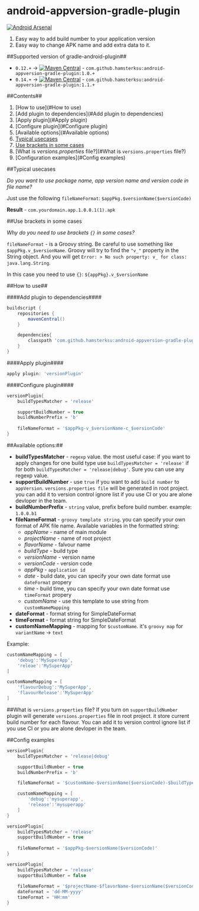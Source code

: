 android-appversion-gradle-plugin
================================
[![Android Arsenal](http://img.shields.io/badge/Android%20Arsenal-appversion--plugin-brightgreen.svg)](https://android-arsenal.com/details/1/1129)

1. Easy way to add build number to your application version
2. Easy way to change APK name and add extra data to it.

##Supported version of gradle-android-plugin##
- `0.12.+` -> [![Maven Central](http://img.shields.io/badge/maven-v.1.0.2-blue.svg)](http://search.maven.org/#artifactdetails%7Ccom.github.hamsterksu%7Candroid-appversion-gradle-plugin%7C1.0.2%7Cjar) - `com.github.hamsterksu:android-appversion-gradle-plugin:1.0.+`
- `0.14.+` -> [![Maven Central](http://img.shields.io/badge/maven-v.1.1.0-blue.svg)](http://search.maven.org/#artifactdetails%7Ccom.github.hamsterksu%7Candroid-appversion-gradle-plugin%7C1.1.0%7Cjar) - `com.github.hamsterksu:android-appversion-gradle-plugin:1.1.+`

##Сontents##
1. [How to use](#How to use)
  1. [Add plugin to dependencies](#Add plugin to dependencies)
  2. [Apply plugin](#Apply plugin)
  3. [Configure plugin](#Configure plugin)
  4. [Available options](#Available options)
2. [Typical usecases](#results)
3. [Use brackets in some cases](#brackets)
4. [What is *versions.properties* file?](#What is `versions.properties` file?)
5. [Configuration examples](#Config examples)

##Typical usecases

*Do you want to use package name, app version name and version code in file name?*

Just use the following `fileNameFormat`: `$appPkg.$versionName($versionCode)`

**Result** - `com.yourdomain.app.1.0.0.1(1).apk`

##Use brackets in some cases

*Why do you need to use brackets `{}` in some cases?*

`fileNameFormat` - is a Groovy string. Be careful to use something like `$appPkg.v_$versionName`. Groovy will try to find the `"v_"` property in the String object. And you will get `Error: > No such property: v_ for class: java.lang.String`.

In this case you need to use `{}`: `${appPkg}.v_$versionName`

##How to use##

####Add plugin to dependencies####

```groovy
buildscript {
    repositories {
		mavenCentral()
	}

	dependencies{
		classpath 'com.github.hamsterksu:android-appversion-gradle-plugin:1.+'
	}
}
```

####Apply plugin####

```groovy
apply plugin: 'versionPlugin'
```
	
####Configure plugin####

```groovy
versionPlugin{
	buildTypesMatcher = 'release'

	supportBuildNumber = true
	buildNumberPrefix = 'b'
	
	fileNameFormat = '$appPkg-v_$versionName-c_$versionCode'
}
```
	
##Available options:##

* **buildTypesMatcher** - `regexp` value. the most useful case: if you want to apply changes for one build type use `buildTypesMatcher = 'release'` if for both `buildTypesMatcher = 'release|debug'`. Sure you can use any regexp value.
* **supportBuildNumber** - use `true` if you want to add `build number` to `appVersion`. `versions.properties file` will be generated in root project. you can add it to version control ignore list if you use CI or you are alone devloper in the team.
* **buildNumberPrefix** - `string` value, prefix before build number. example: `1.0.0.b1`
* **fileNameFormat** - `groovy template string`. you can specify your own format of APK file name. Available variables in the formatted string:
  * *appName* - name of main module
  * *projectName* - name of root project
  * *flavorName* - falvour name
  * *buildType* - build type
  * *versionName* - version name
  * *versionCode* - version code
  * *appPkg* - `application id`
  * *date* - build date, you can specify your own date format use `dateFormat` propery 
  * *time* - build time, you can specify your own date format use `timeFormat` propery 
  * *customName* - use this template to use string from `customNameMapping`
* **dateFormat** - format string for SimpleDateFormat
* **timeFormat** - format string for SimpleDateFormat
* **customNameMapping** - mapping for `$customName`. it's `groovy map` for `variantName` -> `text`

Example:
```groovy 
customNameMapping = [
    'debug':'MySuperApp',
    'releae':'MySuperApp'
]
```
```groovy 
customNameMapping = [
    'flavourDebug':'MySuperApp',
    'flavourRelease':'MySuperApp'
]
```
##What is `versions.properties` file?
If you turn on `supportBuildNumber` plugin will generate `versions.properties` file in root project. it store current build number for each flavour. You can add it to version control ignore list if you use CI or you are alone devloper in the team.
 
##Config examples
```groovy 
versionPlugin{
    buildTypesMatcher = 'release|debug'

    supportBuildNumber = true
    buildNumberPrefix = 'b'

    fileNameFormat = '$customName-$versionName($versionCode)-$buildType'

    customNameMapping = [
    	'debug':'mysuperapp',
        'release':'mysuperapp'
    ]
}
```
```groovy 
versionPlugin{
    buildTypesMatcher = 'release'
    supportBuildNumber = true
    
    fileNameFormat = '$appPkg-$versionName($versionCode)'
}
```
```groovy 
versionPlugin{
    buildTypesMatcher = 'release'
    supportBuildNumber = false
    
    fileNameFormat = '$projectName-$flavorName-$versionName($versionCode)-$date-$time'
    dateFormat = 'dd-MM-yyyy'
    timeFormat = 'HH:mm'
}
```
